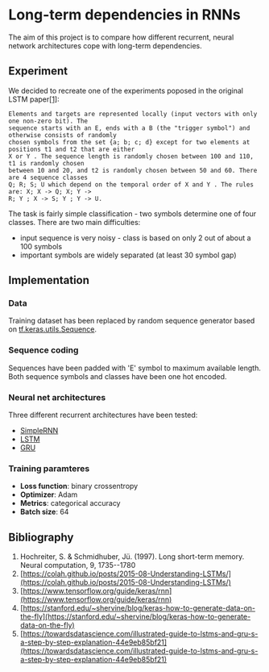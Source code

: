 # Long-term dependencies in RNNs
The aim of this project is to compare how different recurrent, neural network architectures cope with long-term dependencies.

## Experiment
We decided to recreate one of the experiments poposed in the original LSTM paper[[1]](#1):
```Task 6a: two relevant, widely separated symbols. The goal is to classify sequences.
Elements and targets are represented locally (input vectors with only one non-zero bit). The
sequence starts with an E, ends with a B (the "trigger symbol") and otherwise consists of randomly
chosen symbols from the set {a; b; c; d} except for two elements at positions t1 and t2 that are either
X or Y . The sequence length is randomly chosen between 100 and 110, t1 is randomly chosen
between 10 and 20, and t2 is randomly chosen between 50 and 60. There are 4 sequence classes
Q; R; S; U which depend on the temporal order of X and Y . The rules are: X; X -> Q; X; Y ->
R; Y ; X -> S; Y ; Y -> U.
```
The task is fairly simple classification - two symbols determine one of four classes. 
There are two main difficulties:
* input sequence is very noisy - class is based on only 2 out of about a 100 symbols
* important symbols are widely separated (at least 30 symbol gap)

## Implementation
### Data
Training dataset has been replaced by random sequence generator based on [tf.keras.utils.Sequence](https://www.tensorflow.org/api_docs/python/tf/keras/utils/Sequence).
### Sequence coding
Sequences have been padded with 'E' symbol to maximum available length. Both sequence symbols and classes have been one hot encoded.
### Neural net architectures
Three different recurrent architectures have been tested:
* [SimpleRNN](https://www.tensorflow.org/api_docs/python/tf/keras/layers/SimpleRNN)
* [LSTM](https://www.tensorflow.org/api_docs/python/tf/keras/layers/LSTM)
* [GRU](https://www.tensorflow.org/api_docs/python/tf/keras/layers/GRU)
### Training paramteres
* **Loss function**: binary crossentropy
* **Optimizer**: Adam
* **Metrics**: categorical accuracy
* **Batch size**: 64

## Bibliography
1. <a id="1"></a>Hochreiter, S. & Schmidhuber, Jü. (1997). Long short-term memory. Neural computation, 9, 1735--1780
2. <a id="2"></a>[https://colah.github.io/posts/2015-08-Understanding-LSTMs/](https://colah.github.io/posts/2015-08-Understanding-LSTMs/)
3. <a id="3"></a>[https://www.tensorflow.org/guide/keras/rnn](https://www.tensorflow.org/guide/keras/rnn)
4. <a id="4"></a>[https://stanford.edu/~shervine/blog/keras-how-to-generate-data-on-the-fly](https://stanford.edu/~shervine/blog/keras-how-to-generate-data-on-the-fly)
5. <a id="5"></a>[https://towardsdatascience.com/illustrated-guide-to-lstms-and-gru-s-a-step-by-step-explanation-44e9eb85bf21](https://towardsdatascience.com/illustrated-guide-to-lstms-and-gru-s-a-step-by-step-explanation-44e9eb85bf21)
